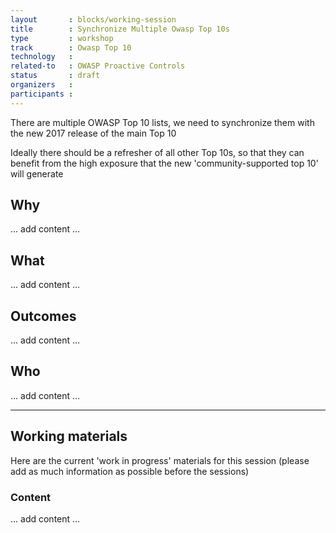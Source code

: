 ```yaml
---
layout       : blocks/working-session
title        : Synchronize Multiple Owasp Top 10s
type         : workshop
track        : Owasp Top 10
technology   :
related-to   : OWASP Proactive Controls
status       : draft
organizers   :
participants :
---
```


There are multiple OWASP Top 10 lists, we need to synchronize them with the new 2017 release of the main Top 10

Ideally there should be a refresher of all other Top 10s, so that they can benefit from the high exposure that the
new 'community-supported top 10' will generate

## Why

... add content ...

## What

... add content ...

## Outcomes 

... add content ...

## Who

... add content ...

--- 

## Working materials

Here are the current 'work in progress' materials for this session (please add as much information as possible before the sessions)

### Content

... add content ...
